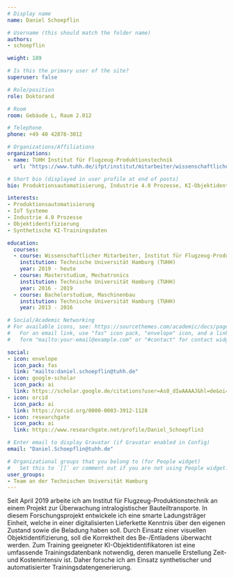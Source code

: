 ```yaml
---
# Display name
name: Daniel Schoepflin

# Username (this should match the folder name)
authors:
- schoepflin

weight: 189

# Is this the primary user of the site?
superuser: false

# Role/position
role: Doktorand

# Room
room: Gebäude L, Raum 2.012

# Telephone
phone: +49 40 42878-3012

# Organizations/Affiliations
organizations:
- name: TUHH Institut für Flugzeug-Produktionstechnik
  url: "https://www.tuhh.de/ifpt/institut/mitarbeiter/wissenschaftliche-mitarbeiter/daniel-schoepflin-msc.html"

# Short bio (displayed in user profile at end of posts)
bio: Produktionsautomatisierung, Industrie 4.0 Prozesse, KI-Objektidentifikation, Datengenerierung, Synthetische Trainingsdaten

interests:
- Produktionsautomatisierung
- IoT Systeme
- Industrie 4.0 Prozesse
- Objektidentifizierung
- Synthetische KI-Trainingsdaten

education:
  courses:
  - course: Wissenschaftlicher Mitarbeiter, Institut für Flugzeug-Produktionstechnik
    institution: Technische Universität Hamburg (TUHH)
    year: 2019 - heute
  - course: Masterstudium, Mechatronics
    institution: Technische Universität Hamburg (TUHH)
    year: 2016 - 2019
  - course: Bachelorstudium, Maschinenbau
    institution: Technische Universität Hamburg (TUHH)
    year: 2013 - 2016

# Social/Academic Networking
# For available icons, see: https://sourcethemes.com/academic/docs/page-builder/#icons
#   For an email link, use "fas" icon pack, "envelope" icon, and a link in the
#   form "mailto:your-email@example.com" or "#contact" for contact widget.

social:
- icon: envelope
  icon_pack: fas
  link: "mailto:daniel.schoepflin@tuhh.de"
- icon: google-scholar
  icon_pack: ai
  link: https://scholar.google.de/citations?user=As8_dIwAAAAJ&hl=de&oi=ao
- icon: orcid
  icon_pack: ai
  link: https://orcid.org/0000-0003-3912-1128
- icon: researchgate
  icon_pack: ai
  link: https://www.researchgate.net/profile/Daniel_Schoepflin3

# Enter email to display Gravatar (if Gravatar enabled in Config)
email: "Daniel.Schoepflin@tuhh.de"

# Organizational groups that you belong to (for People widget)
#   Set this to `[]` or comment out if you are not using People widget.
user_groups:
- Team an der Technischen Universität Hamburg
---
```


Seit April 2019 arbeite ich am Institut für Flugzeug-Produktionstechnik an einem Projekt zur Überwachung intralogistischer Bauteiltransporte. In diesem Forschungsprojekt entwickele ich eine smarte Ladungsträger Einheit, welche in einer digitalisierten Lieferkette Kenntnis über den eigenen Zustand sowie die Beladung haben soll. Durch Einsatz einer visuellen Objektidentifizierung, soll die Korrektheit des Be-/Entladens überwacht werden. Zum Training geeigneter KI-Objektidentifikatoren ist eine umfassende Trainingsdatenbank notwendig, deren manuelle Erstellung Zeit- und Kostenintensiv ist. Daher forsche ich am Einsatz synthetischer und automatisierter Trainingsdatengenerierung. 













